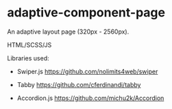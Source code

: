 # adaptive-component-page
An adaptive layout page (320px - 2560px).

HTML/SCSS/JS

Libraries used:

* Swiper.js
https://github.com/nolimits4web/swiper

* Tabby
https://github.com/cferdinandi/tabby

* Accordion.js
https://github.com/michu2k/Accordion